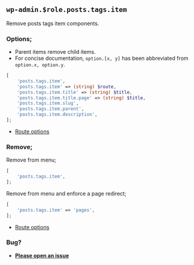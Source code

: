 ## `wp-admin.$role.posts.tags.item`

Remove posts tags item components.

### Options;

* Parent items remove child items. 
* For concise documentation, `option.[x, y]` has been abbreviated from `option.x, option.y`.

```php
[
    'posts.tags.item',
    'posts.tags.item' => (string) $route,
    'posts.tags.item.title' => (string) $title,
    'posts.tags.item.title.page' => (string) $title,
    'posts.tags.item.slug',
    'posts.tags.item.parent',
    'posts.tags.item.description',
];
```

* [Route options](../route-options.md)

### Remove;

Remove from menu;

```php
[
    'posts.tags.item',
];
```

Remove from menu and enforce a page redirect;

```php
[
    'posts.tags.item' => 'pages',
];
```

* [Route options](../route-options.md)

### Bug?

* **[Please open an issue](https://github.com/soberwp/intervention/issues/new?title=[wp-admin.posts.tags.item]&labels=bug&assignees=darrenjacoby)**
